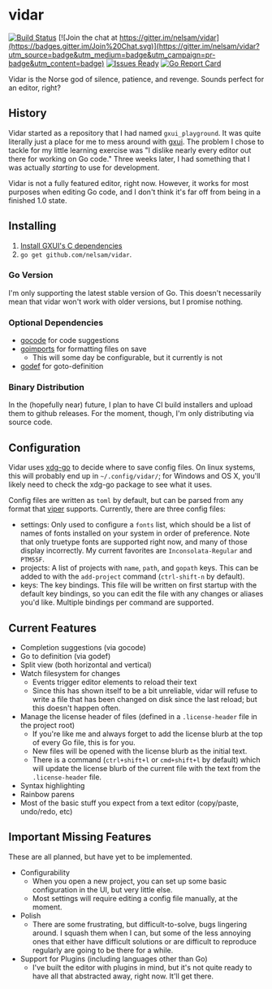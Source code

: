 # vidar

[![Build Status](https://travis-ci.org/nelsam/vidar.svg?branch=master)](https://travis-ci.org/nelsam/vidar)
[![Join the chat at https://gitter.im/nelsam/vidar](https://badges.gitter.im/Join%20Chat.svg)](https://gitter.im/nelsam/vidar?utm_source=badge&utm_medium=badge&utm_campaign=pr-badge&utm_content=badge)
[![Issues Ready](https://badge.waffle.io/nelsam/vidar.svg?label=ready&title=Ready)](http://waffle.io/nelsam/vidar)
[![Go Report Card](https://goreportcard.com/badge/github.com/nelsam/vidar)](https://goreportcard.com/report/github.com/nelsam/vidar)

Vidar is the Norse god of silence, patience, and revenge.  Sounds perfect for an editor, right?

## History

Vidar started as a repository that I had named `gxui_playground`.  It was quite literally just a
place for me to mess around with [gxui](https://github.com/google/gxui).  The problem I chose to tackle
for my little learning exercise was "I dislike nearly every editor out there for working on Go
code."  Three weeks later, I had something that I was actually *starting* to use for development.

Vidar is not a fully featured editor, right now.  However, it works for most purposes when editing
Go code, and I don't think it's far off from being in a finished 1.0 state.

## Installing

1. [Install GXUI's C dependencies](https://github.com/google/gxui#dependencies)
2. `go get github.com/nelsam/vidar`.

### Go Version

I'm only supporting the latest stable version of Go.  This doesn't necessarily mean that vidar
won't work with older versions, but I promise nothing.

### Optional Dependencies

- [gocode](https://github.com/nsf/gocode) for code suggestions
- [goimports](https://godoc.org/golang.org/x/tools/cmd/goimports) for formatting files on save
  - This will some day be configurable, but it currently is not
- [godef](https://github.com/rogpeppe/godef) for goto-definition

### Binary Distribution

In the (hopefully near) future, I plan to have CI build installers and upload them to github
releases.  For the moment, though, I'm only distributing via source code.

## Configuration

Vidar uses [xdg-go](https://github.com/casimir/xdg-go) to decide where to save config
files.  On linux systems, this will probably end up in `~/.config/vidar/`; for Windows
and OS X, you'll likely need to check the xdg-go package to see what it uses.

Config files are written as `toml` by default, but can be parsed from any format that
[viper](https://github.com/spf13/viper) supports.  Currently, there are three config
files:
- settings: Only used to configure a `fonts` list, which should be a list of names
  of fonts installed on your system in order of preference.  Note that only truetype
  fonts are supported right now, and many of those display incorrectly.  My current
  favorites are `Inconsolata-Regular` and `PTM55F`.
- projects: A list of projects with `name`, `path`, and `gopath` keys.  This can be
  added to with the `add-project` command (`ctrl-shift-n` by default).
- keys: The key bindings.  This file will be written on first startup with the default
  key bindings, so you can edit the file with any changes or aliases you'd like.
  Multiple bindings per command are supported.

## Current Features

- Completion suggestions (via gocode)
- Go to definition (via godef)
- Split view (both horizontal and vertical)
- Watch filesystem for changes
  - Events trigger editor elements to reload their text
  - Since this has shown itself to be a bit unreliable, vidar will refuse to write a file that
    has been changed on disk since the last reload; but this doesn't happen often.
- Manage the license header of files (defined in a `.license-header` file in the project root)
  - If you're like me and always forget to add the license blurb at the top of every Go file,
    this is for you.
  - New files will be opened with the license blurb as the initial text.
  - There is a command (`ctrl+shift+l` or `cmd+shift+l` by default) which will update the
    license blurb of the current file with the text from the `.license-header` file.
- Syntax highlighting
- Rainbow parens
- Most of the basic stuff you expect from a text editor (copy/paste, undo/redo, etc)

## Important Missing Features

These are all planned, but have yet to be implemented.

- Configurability
  - When you open a new project, you can set up some basic configuration in the UI, but very
    little else.
  - Most settings will require editing a config file manually, at the moment.
- Polish
  - There are some frustrating, but difficult-to-solve, bugs lingering around.  I squash them
    when I can, but some of the less annoying ones that either have difficult solutions or are
    difficult to reproduce regularly are going to be there for a while.
- Support for Plugins (including languages other than Go)
  - I've built the editor with plugins in mind, but it's not quite ready to have all that
    abstracted away, right now.  It'll get there.

